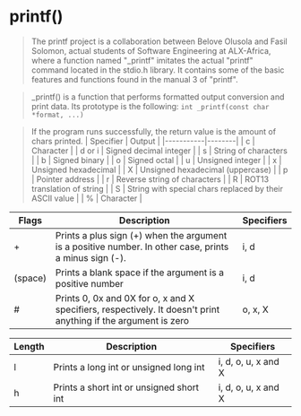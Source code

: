 # printf()
> The printf project is a collaboration between Belove Olusola and Fasil Solomon, actual students of Software Engineering at ALX-Africa, where a function named "_printf" imitates the actual "printf" command located in the stdio.h library. It contains some of the basic features and functions found in the manual 3 of "printf".

> _printf() is a function that performs formatted output conversion and print data. Its prototype is the following:
`int _printf(const char *format, ...)`

> If the program runs successfully, the return value is the amount of chars printed.
| Specifier | Output |
|-----------|--------|
| c |	Character |
| d or i |	Signed decimal integer |
| s |	String of characters |
| b |	Signed binary |
| o |	Signed octal |
| u |	Unsigned integer |
| x |	Unsigned hexadecimal |
| X |	Unsigned hexadecimal (uppercase) |
| p |	Pointer address |
| r |	Reverse string of characters |
| R |	ROT13 translation of string |
| S |	String with special chars replaced by their ASCII value |
| % |	Character |

| Flags |	Description	| Specifiers |
|-------|---------------|------------|
| + |	Prints a plus sign (+) when the argument is a positive number. In other case, prints a minus sign (-).	| i, d |
| (space) |	Prints a blank space if the argument is a positive number	| i, d |
| #	| Prints 0, 0x and 0X for o, x and X specifiers, respectively. It doesn't print anything if the argument is zero	| o, x, X |

| Length	| Description	| Specifiers |
|-----------|---------------|------------|
| l	| Prints a long int or unsigned long int	| i, d, o, u, x and X |
| h	| Prints a short int or unsigned short int	| i, d, o, u, x and X |
